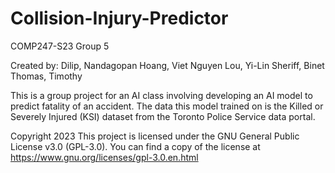 # Collision-Injury-Predictor
COMP247-S23
Group 5

Created by:
Dilip, Nandagopan
Hoang, Viet Nguyen
Lou, Yi-Lin
Sheriff, Binet
Thomas, Timothy


This is a group project for an AI class involving developing an AI model to predict fatality of an accident. The data this model trained on is the Killed or Severely Injured (KSI) dataset 
from the Toronto Police Service data portal.


Copyright 2023
This project is licensed under the GNU General Public License v3.0 (GPL-3.0).
You can find a copy of the license at https://www.gnu.org/licenses/gpl-3.0.en.html